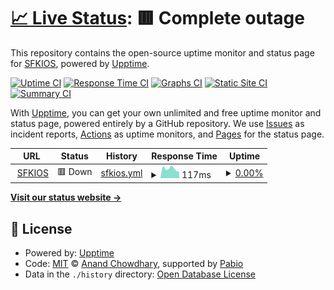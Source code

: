 # [📈 Live Status](https://sfkios.github.io/sfkioscom-upptime): <!--live status--> **🟥 Complete outage**

This repository contains the open-source uptime monitor and status page for [SFKIOS](https://sfkios.com), powered by [Upptime](https://github.com/upptime/upptime).

[![Uptime CI](https://github.com/sfkios/sfkioscom-upptime/workflows/Uptime%20CI/badge.svg)](https://github.com/sfkios/sfkioscom-upptime/actions?query=workflow%3A%22Uptime+CI%22)
[![Response Time CI](https://github.com/sfkios/sfkioscom-upptime/workflows/Response%20Time%20CI/badge.svg)](https://github.com/sfkios/sfkioscom-upptime/actions?query=workflow%3A%22Response+Time+CI%22)
[![Graphs CI](https://github.com/sfkios/sfkioscom-upptime/workflows/Graphs%20CI/badge.svg)](https://github.com/sfkios/sfkioscom-upptime/actions?query=workflow%3A%22Graphs+CI%22)
[![Static Site CI](https://github.com/sfkios/sfkioscom-upptime/workflows/Static%20Site%20CI/badge.svg)](https://github.com/sfkios/sfkioscom-upptime/actions?query=workflow%3A%22Static+Site+CI%22)
[![Summary CI](https://github.com/sfkios/sfkioscom-upptime/workflows/Summary%20CI/badge.svg)](https://github.com/sfkios/sfkioscom-upptime/actions?query=workflow%3A%22Summary+CI%22)

With [Upptime](https://upptime.js.org), you can get your own unlimited and free uptime monitor and status page, powered entirely by a GitHub repository. We use [Issues](https://github.com/sfkios/sfkioscom-upptime/issues) as incident reports, [Actions](https://github.com/sfkios/sfkioscom-upptime/actions) as uptime monitors, and [Pages](https://sfkios.github.io/sfkioscom-upptime) for the status page.

<!--start: status pages-->
<!-- This summary is generated by Upptime (https://github.com/upptime/upptime) -->
<!-- Do not edit this manually, your changes will be overwritten -->
<!-- prettier-ignore -->
| URL | Status | History | Response Time | Uptime |
| --- | ------ | ------- | ------------- | ------ |
| <img alt="" src="https://icons.duckduckgo.com/ip3/sfkios.com.ico" height="13"> [SFKIOS](https://sfkios.com) | 🟥 Down | [sfkios.yml](https://github.com/sfkios/sfkioscom-upptime/commits/HEAD/history/sfkios.yml) | <details><summary><img alt="Response time graph" src="./graphs/sfkios/response-time-week.png" height="20"> 117ms</summary><br><a href="https://sfkios.github.io/sfkioscom-upptime/history/sfkios"><img alt="Response time 109" src="https://img.shields.io/endpoint?url=https%3A%2F%2Fraw.githubusercontent.com%2Fsfkios%2Fsfkioscom-upptime%2FHEAD%2Fapi%2Fsfkios%2Fresponse-time.json"></a><br><a href="https://sfkios.github.io/sfkioscom-upptime/history/sfkios"><img alt="24-hour response time 82" src="https://img.shields.io/endpoint?url=https%3A%2F%2Fraw.githubusercontent.com%2Fsfkios%2Fsfkioscom-upptime%2FHEAD%2Fapi%2Fsfkios%2Fresponse-time-day.json"></a><br><a href="https://sfkios.github.io/sfkioscom-upptime/history/sfkios"><img alt="7-day response time 117" src="https://img.shields.io/endpoint?url=https%3A%2F%2Fraw.githubusercontent.com%2Fsfkios%2Fsfkioscom-upptime%2FHEAD%2Fapi%2Fsfkios%2Fresponse-time-week.json"></a><br><a href="https://sfkios.github.io/sfkioscom-upptime/history/sfkios"><img alt="30-day response time 109" src="https://img.shields.io/endpoint?url=https%3A%2F%2Fraw.githubusercontent.com%2Fsfkios%2Fsfkioscom-upptime%2FHEAD%2Fapi%2Fsfkios%2Fresponse-time-month.json"></a><br><a href="https://sfkios.github.io/sfkioscom-upptime/history/sfkios"><img alt="1-year response time 109" src="https://img.shields.io/endpoint?url=https%3A%2F%2Fraw.githubusercontent.com%2Fsfkios%2Fsfkioscom-upptime%2FHEAD%2Fapi%2Fsfkios%2Fresponse-time-year.json"></a></details> | <details><summary><a href="https://sfkios.github.io/sfkioscom-upptime/history/sfkios">0.00%</a></summary><a href="https://sfkios.github.io/sfkioscom-upptime/history/sfkios"><img alt="All-time uptime 0.00%" src="https://img.shields.io/endpoint?url=https%3A%2F%2Fraw.githubusercontent.com%2Fsfkios%2Fsfkioscom-upptime%2FHEAD%2Fapi%2Fsfkios%2Fuptime.json"></a><br><a href="https://sfkios.github.io/sfkioscom-upptime/history/sfkios"><img alt="24-hour uptime 0.00%" src="https://img.shields.io/endpoint?url=https%3A%2F%2Fraw.githubusercontent.com%2Fsfkios%2Fsfkioscom-upptime%2FHEAD%2Fapi%2Fsfkios%2Fuptime-day.json"></a><br><a href="https://sfkios.github.io/sfkioscom-upptime/history/sfkios"><img alt="7-day uptime 0.00%" src="https://img.shields.io/endpoint?url=https%3A%2F%2Fraw.githubusercontent.com%2Fsfkios%2Fsfkioscom-upptime%2FHEAD%2Fapi%2Fsfkios%2Fuptime-week.json"></a><br><a href="https://sfkios.github.io/sfkioscom-upptime/history/sfkios"><img alt="30-day uptime 0.00%" src="https://img.shields.io/endpoint?url=https%3A%2F%2Fraw.githubusercontent.com%2Fsfkios%2Fsfkioscom-upptime%2FHEAD%2Fapi%2Fsfkios%2Fuptime-month.json"></a><br><a href="https://sfkios.github.io/sfkioscom-upptime/history/sfkios"><img alt="1-year uptime 0.00%" src="https://img.shields.io/endpoint?url=https%3A%2F%2Fraw.githubusercontent.com%2Fsfkios%2Fsfkioscom-upptime%2FHEAD%2Fapi%2Fsfkios%2Fuptime-year.json"></a></details>

<!--end: status pages-->

[**Visit our status website →**](https://sfkios.github.io/sfkioscom-upptime)

## 📄 License

- Powered by: [Upptime](https://github.com/upptime/upptime)
- Code: [MIT](./LICENSE) © [Anand Chowdhary](https://anandchowdhary.com), supported by [Pabio](https://pabio.com)
- Data in the `./history` directory: [Open Database License](https://opendatacommons.org/licenses/odbl/1-0/)
